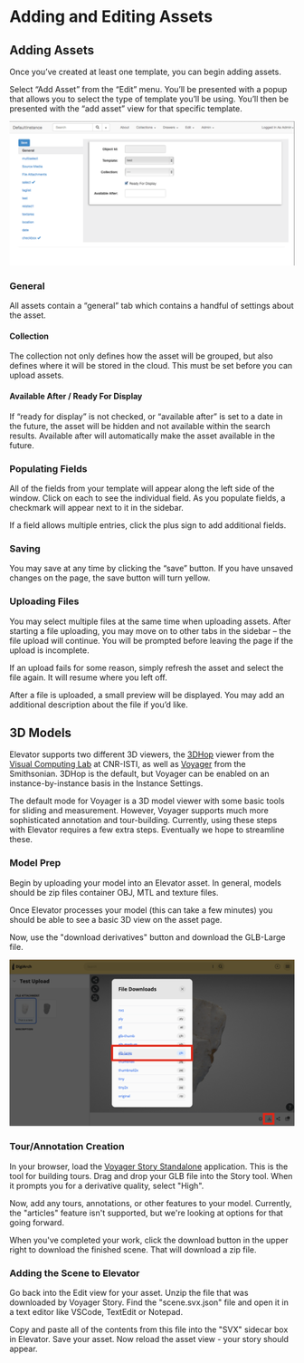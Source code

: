 # Adding and Editing Assets

## Adding Assets

Once you’ve created at least one template, you can begin adding assets.

Select “Add Asset” from the “Edit” menu.  You’ll be presented with a popup that allows you to select the type of template you’ll be using.  You’ll then be presented with the “add asset” view for that specific template.

!["Add an Asset"](./add-asset.png)

### General

All assets contain a “general” tab which contains a handful of settings about the asset.  

#### Collection

The collection not only defines how the asset will be grouped, but also defines where it will be stored in the cloud.  This must be set before you can upload assets.

#### Available After / Ready For Display

If “ready for display” is not checked, or “available after” is set to a date in the future, the asset will be hidden and not available within the search results.  Available after will automatically make the asset available in the future.

### Populating Fields

All of the fields from your template will appear along the left side of the window.  Click on each to see the individual field.  As you populate fields, a checkmark will appear next to it in the sidebar.

If a field allows multiple entries, click the plus sign to add additional fields.

### Saving

You may save at any time by clicking the “save” button.  If you have unsaved changes on the page, the save button will turn yellow.

### Uploading Files

You may select multiple files at the same time when uploading assets.  After starting a file uploading, you may move on to other tabs in the sidebar – the file upload will continue.  You will be prompted before leaving the page if the upload is incomplete.

If an upload fails for some reason, simply refresh the asset and select the file again.  It will resume where you left off.

After a file is uploaded, a small preview will be displayed.  You may add an additional description about the file if you’d like.


## 3D Models

Elevator supports two different 3D viewers, the [3DHop](https://3dhop.net) viewer from the [Visual Computing Lab](http://vcg.isti.cnr.it) at CNR-ISTI, as well as [Voyager](https://smithsonian.github.io/dpo-voyager/) from the Smithsonian. 3DHop is the default, but Voyager can be enabled on an instance-by-instance basis in the Instance Settings. 

The default mode for Voyager is a 3D model viewer with some basic tools for sliding and measurement. However, Voyager supports much more sophisticated annotation and tour-building. Currently, using these steps with Elevator requires a few extra steps. Eventually we hope to streamline these.

### Model Prep

Begin by uploading your model into an Elevator asset. In general, models should be zip files container OBJ, MTL and texture files. 

Once Elevator processes your model (this can take a few minutes) you should be able to see a basic 3D view on the asset page.

Now, use the "download derivatives" button and download the GLB-Large file.

!["GLB Large Download"](./glb-large.png)

### Tour/Annotation Creation

In your browser, load the [Voyager Story Standalone](https://3d.si.edu/voyager-story-standalone) application. This is the tool for building tours. Drag and drop your GLB file into the Story tool. When it prompts you for a derivative quality, select "High".

Now, add any tours, annotations, or other features to your model. Currently, the "articles" feature isn't supported, but we're looking at options for that going forward. 

When you've completed your work, click the download button in the upper right to download the finished scene. That will download a zip file.

### Adding the Scene to Elevator

Go back into the Edit view for your asset. Unzip the file that was downloaded by Voyager Story. Find the "scene.svx.json" file and open it in a text editor like VSCode, TextEdit or Notepad. 

Copy and paste all of the contents from this file into the "SVX" sidecar box in Elevator. Save your asset. Now reload the asset view - your story should appear.